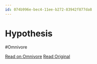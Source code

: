 ```yaml
---
id: 074b996e-bec4-11ee-b272-83942f877da8
---
```


# Hypothesis
#Omnivore

[Read on Omnivore](https://omnivore.app/me/hypothesis-18d5610e3ea)
[Read Original](https://hypothes.is/a/1CD4Hr7CEe6-hltAkdhcIw)

